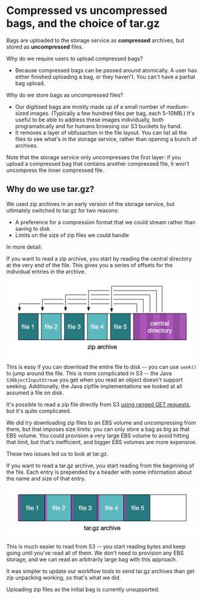 # Compressed vs uncompressed bags, and the choice of tar.gz

Bags are uploaded to the storage service as **compressed** archives, but stored as **uncompressed** files.

Why do we require users to upload compressed bags?

-   Because compressed bags can be passed around atomically.
    A user has either finished uploading a bag, or they haven't.
    You can't have a partial bag upload.

Why do we store bags as uncompressed files?

-   Our digitised bags are mostly made up of a small number of medium-sized images.
    (Typically a few hundred files per bag, each 5–10MB.)
    It's useful to be able to address these images individually, both programatically and for humans browsing our S3 buckets by hand.
-   It removes a layer of obfusaction in the file layout.
    You can list all the files to see what's in the storage service, rather than opening a bunch of archives.

Note that the storage service only uncompresses the first layer: if you upload a compressed bag that contains another compressed file, it won't uncompress the inner compressed file.

## Why do we use tar.gz?

We used zip archives in an early version of the storage service, but ultimately switched to tar.gz for two reasons:

-   A preference for a compression format that we could stream rather than saving to disk
-   Limits on the size of zip files we could handle

In more detail:

If you want to read a zip archive, you start by reading the central directory at the very end of the file.
This gives you a series of offsets for the individual entries in the archive.

![](zip_format.png)

This is easy if you can download the entire file to disk -- you can use `seek()` to jump around the file.
This is more complicated in S3 -- the Java `S3ObjectInputStream` you get when you read an object doesn't support seeking.
Additionally, the Java zipfile implementations we looked at all assumed a file on disk.

It's possible to read a zip file directly from S3 [using ranged GET requests](https://alexwlchan.net/2019/02/working-with-large-s3-objects/), but it's quite complicated.

We did try downloading zip files to an EBS volume and uncompressing from there, but that imposes size limits: you can only store a bag as big as that EBS volume.
You could provision a very large EBS volume to avoid hitting that limit, but that's inefficient, and bigger EBS volumes are more expensive.

These two issues led us to look at tar.gz.

If you want to read a tar.gz archive, you start reading from the beginning of the file.
Each entry is prepended by a header with some information about the name and size of that entry.

![](tar_gz_format.png)

This is much easier to read from S3 -- you start reading bytes and keep going until you've read all of them.
We don't need to provision any EBS storage, and we can read an arbitrarily large bag with this approach.

It was simpler to update our workflow tools to send tar.gz archives than get zip unpacking working, so that's what we did.

Uploading zip files as the initial bag is currently unsupported.
